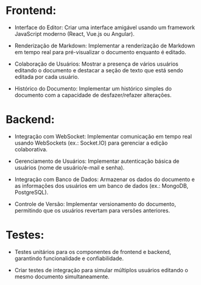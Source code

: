 # Frontend: 

 * Interface do Editor: Criar uma interface amigável usando um framework JavaScript moderno (React, Vue.js ou Angular). 

 * Renderização de Markdown: Implementar a renderização de Markdown em tempo real para pré-visualizar o documento enquanto é editado. 

 * Colaboração de Usuários: Mostrar a presença de vários usuários editando o documento e destacar a seção de texto que está sendo editada por cada usuário. 

 * Histórico do Documento: Implementar um histórico simples do documento com a capacidade de desfazer/refazer alterações. 

# Backend: 

 * Integração com WebSocket: Implementar comunicação em tempo real usando WebSockets (ex.: Socket.IO) para gerenciar a edição colaborativa. 

 * Gerenciamento de Usuários: Implementar autenticação básica de usuários (nome de usuário/e-mail e senha). 

 * Integração com Banco de Dados: Armazenar os dados do documento e as informações dos usuários em um banco de dados (ex.: MongoDB, PostgreSQL). 

 * Controle de Versão: Implementar versionamento do documento, permitindo que os usuários revertam para versões anteriores. 

# Testes: 

 * Testes unitários para os componentes de frontend e backend, garantindo funcionalidade e confiabilidade. 

 * Criar testes de integração para simular múltiplos usuários editando o mesmo documento simultaneamente. 

